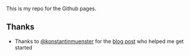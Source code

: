 This is my repo for the Github pages.

## Thanks

- Thanks to [@konstantinmuenster](https://github.com/konstantinmuenster) for
  the [blog post](https://konstantinmuenster.medium.com/how-to-build-a-portfolio-with-gatsby-from-scratch-to-deployment-cacbf7a1527)
  who helped me get started